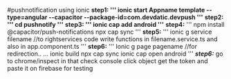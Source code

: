 #pushnotification using ionic
**step1: 
'''
ionic start Appname template --type=angular  --capacitor --package-id=com.devdatic.devpush
'''**
**step2: 
'''
cd pushnotify
'''**
**step3:
'''
ionic cap add android
'''**
**step4:**
'''
npm install @capacitor/push-notifications
npx cap sync
'''
**step5:**
'''
 ionic g service filename //to rightservices code write functions in filename.service.ts and also in app.component.ts
'''
**step6:**
'''
Ionic g page pagename  //for redirection..
...
ionic build
npx cap sync
ionic cap open android
'''
***step6:*** go to chrome/inspect in that check console click object get the token and paste it on firebase for testing
